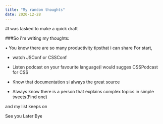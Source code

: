```yaml
---
title: "My random thoughts"
date: 2020-12-28
---
```



#I was tasked to make a quick draft

###So i'm writing my thoughts:

• You know there are so many productivity tipsthat i can share
For start,
  + watch JSConf or CSSConf
  - Listen podcast on your favourite language(I would sugges CSSPodcast for CSS
  * Know that documentation si always the great source
  + Always know there is a person that explains complex topics in simple tweets(Find one)
  
  and my list keeps on
  
  
  See you Later Bye

